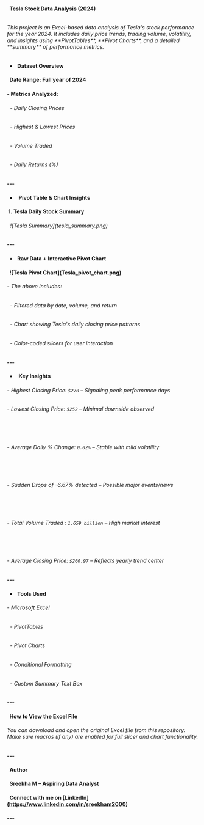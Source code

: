 #### &nbsp; Tesla Stock Data Analysis (2024)

###### 

###### This project is an Excel-based data analysis of Tesla's stock performance for the year 2024. It includes daily price trends, trading volume, volatility, and insights using \*\*PivotTables\*\*, \*\*Pivot Charts\*\*, and a detailed \*\*summary\*\* of performance metrics.

###### 

* #### &nbsp;Dataset Overview

#### 

#### &nbsp;  Date Range: Full year of 2024  



#### \-  Metrics Analyzed:



###### &nbsp; - Daily Closing Prices

###### &nbsp; - Highest \& Lowest Prices

###### &nbsp; - Volume Traded

###### &nbsp; - Daily Returns (%)

#### 

#### ---

#### 

* #### &nbsp; Pivot Table \& Chart Insights

#### 

#### &nbsp;1. Tesla Daily Stock Summary



###### &nbsp;    !\[Tesla Summary](tesla\_summary.png)

###### 

#### ---

#### 

* #### &nbsp;Raw Data + Interactive Pivot Chart


#### &nbsp;    !\[Tesla Pivot Chart](Tesla\_pivot\_chart.png)

#### 

###### \- The above includes:

###### &nbsp; - Filtered data by date, volume, and return

###### &nbsp; - Chart showing Tesla's daily closing price patterns

###### &nbsp; - Color-coded slicers for user interaction

###### 

#### ---

#### 

* #### &nbsp; Key Insights

#### 

###### \-  Highest Closing Price: `$270` – Signaling peak performance days  

###### 

###### \- Lowest Closing Price: `$252` – Minimal downside observed

###### &nbsp; 

###### \- Average Daily % Change: `0.02%` – Stable with mild volatility 

###### &nbsp;

###### \- Sudden Drops of -6.67%  detected – Possible major events/news

###### &nbsp; 

###### \- Total Volume Traded : `1.659 billion` – High market interest 

###### &nbsp;

###### \- Average Closing Price: `$260.97` – Reflects yearly trend center

###### 

#### ---

#### 

* #### &nbsp;Tools Used

#### 

###### \- Microsoft Excel

###### &nbsp; - PivotTables

###### &nbsp; - Pivot Charts

###### &nbsp; - Conditional Formatting

###### &nbsp; - Custom Summary Text Box

#### 

#### ---

#### 

#### &nbsp; How to View the Excel File

#### 

###### You can download and open the original Excel file from this repository. Make sure macros (if any) are enabled for full slicer and chart functionality.

#### 

#### ---

#### 

#### &nbsp;    Author

#### 

#### &nbsp; Sreekha M – Aspiring Data Analyst  

#### &nbsp; Connect with me on \[LinkedIn](https://www.linkedin.com/in/sreekham2000)

#### 

#### ---

#### 



